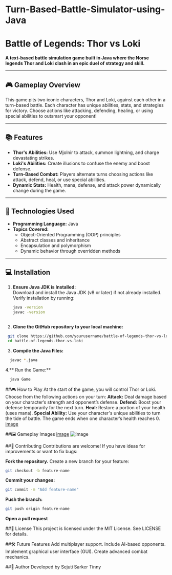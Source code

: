 # Turn-Based-Battle-Simulator-using-Java

# Battle of Legends: Thor vs Loki  

**A text-based battle simulation game built in Java where the Norse legends Thor and Loki clash in an epic duel of strategy and skill.**

---

## 🎮 Gameplay Overview  
This game pits two iconic characters, Thor and Loki, against each other in a turn-based battle. Each character has unique abilities, stats, and strategies for victory. Choose actions like attacking, defending, healing, or using special abilities to outsmart your opponent!

---

## 📚 Features  
- **Thor's Abilities:** Use Mjolnir to attack, summon lightning, and charge devastating strikes.  
- **Loki's Abilities:** Create illusions to confuse the enemy and boost defense.  
- **Turn-Based Combat:** Players alternate turns choosing actions like attack, defend, heal, or use special abilities.  
- **Dynamic Stats:** Health, mana, defense, and attack power dynamically change during the game.  

---

## 📂 Technologies Used  
- **Programming Language:** Java  
- **Topics Covered:**  
  - Object-Oriented Programming (OOP) principles  
  - Abstract classes and inheritance  
  - Encapsulation and polymorphism  
  - Dynamic behavior through overridden methods  

---

## 💻 Installation  
1. **Ensure Java JDK is Installed:**  
   Download and install the Java JDK (v8 or later) if not already installed.  
   Verify installation by running:  
   ```bash
   java -version
   javac -version
  
2. **Clone the GitHub repository to your local machine:**
  ```bash
   git clone https://github.com/yourusername/battle-of-legends-thor-vs-loki.git
   cd battle-of-legends-thor-vs-loki
```
3. **Compile the Java Files:**
  ```bash
    javac *.java
```
  
4.** Run the Game:**
  ```bash
    java Game
```
##🎮 How to Play
At the start of the game, you will control Thor or Loki.
Choose from the following actions on your turn:
**Attack:** Deal damage based on your character’s strength and opponent’s defense.
**Defend:** Boost your defense temporarily for the next turn.
**Heal:** Restore a portion of your health (uses mana).
**Special Ability:** Use your character's unique abilities to turn the tide of battle.
The game ends when one character’s health reaches 0.
[image](https://github.com/user-attachments/assets/d54fef4a-82e4-48a8-b9d0-f3fa9c9168ab)

##🖼️ Gameplay Images
[image](https://github.com/user-attachments/assets/add131ba-6725-4351-9b1f-e3096be353ba)
![image](https://github.com/user-attachments/assets/07b62f57-9963-46a1-99a4-64d196f97aa8)

##🤝 Contributing
Contributions are welcome! If you have ideas for improvements or want to fix bugs:

**Fork the repository.**
Create a new branch for your feature:
```bash
git checkout -b feature-name
```
**Commit your changes:**
```bash
git commit -m "Add feature-name"
```
**Push the branch:**
```bash
git push origin feature-name
```
**Open a pull request**

##📜 License
This project is licensed under the MIT License. See LICENSE for details.

##🛠️ Future Features
Add multiplayer support.
Include AI-based opponents.
Implement graphical user interface (GUI).
Create advanced combat mechanics.

##🔗 Author
Developed by Sejuti Sarker Tinny

